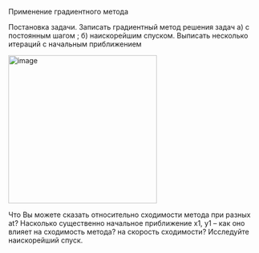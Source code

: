 Применение градиентного метода

Постановка задачи. Записать градиентный метод решения задач 
a) с постоянным шагом ;
б) наискорейшим спуском.
Выписать несколько итераций с начальным приближением

<img width="296" alt="image" src="https://github.com/user-attachments/assets/44ee3f2c-a494-48c5-8c9c-c187de15e03d">

Что Вы можете сказать относительно сходимости метода при разных at? Насколько существенно начальное приближение x1, y1 – как оно влияет на сходимость метода? на скорость сходимости? Исследуйте наискорейший спуск.

